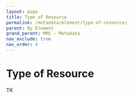 ```yaml
---
layout: page
title: Type of Resource
permalink: /metadata/element/type-of-resource/
parent: By Element
grand_parent: MMS › Metadata
nav_exclude: true
nav_order: 4
---
```


# Type of Resource
TK